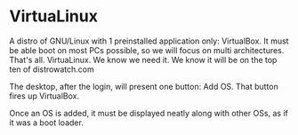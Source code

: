 VirtuaLinux
===========

A distro of GNU/Linux with 1 preinstalled application only: VirtualBox. It must be able boot on most PCs possible, so we will focus on multi architectures. That's all. VirtuaLinux. We know we need it. We know it will be on the top ten of distrowatch.com

The desktop, after the login, will present one button: Add OS. That button fires up VirtualBox.

Once an OS is added, it must be displayed neatly along with other OSs, as if it was a boot loader.
